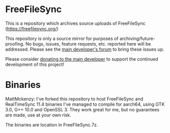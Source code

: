 # FreeFileSync
This is a repository which archives source uploads of FreeFileSync (https://freefilesync.org/)

This repository is only a source mirror for purposes of archiving/future-proofing. No bugs, issues, feature requests, etc. reported here will be addressed. Please see the [main developer's forum](https://freefilesync.org/forum) to bring these issues up.

Please consider [donating to the main developer](https://freefilesync.org/donate.php) to support the continued development of this project!

# Binaries
MattMckenzy: I've forked this repository to host FreeFileSync and RealTimeSync 11.4 binaries I've managed to compile for aarch64, using GTK 3.0, G++ 10.0 and OpenSSL 3. They work great for me, but no guarantees are made, use at your own risk.

The binaries are location in FreeFileSync.7z.

